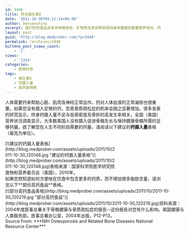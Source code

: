 ```yaml
---
id: 3440
title: 钙与维生素D
date: '2011-10-30T04:12:14+00:00'
author: bensonchina
excerpt: 我们吃的食品含有多种维他命、矿物质及其他帮助保持身体健康的重要营养成份。钙及维他命D这两种营养成份对骨骼的健康特别重要。
layout: post
guid: 'http://blog.medprober.com/?p=3440'
permalink: /archives/3440
bulteno_post_views_count:
    - '1'
views:
    - '1354'
categories:
    - 疾病科普
tags:
    - 维生素D
    - 钙摄入量
    - 高钙食物表
---
```


人体需要钙来帮助心脏、肌肉及神经正常运作。钙对人体血液的正常凝结也很重要。如果您没有摄入足够的钙，您患骨质疏松症的机率会随之显著增加。很多发表的研究显示，终身钙摄入量不足与低骨密度及骨折的高发生率相关。全国（美国）营养状况调查显示，大多数美国人没有摄入促进骨骼生长与保持健康骨骼所需的足够钙量。欲了解您在人生不同阶段需要的钙量，请阅读以下建议的**钙摄入量**表格（毫克为单位）。

<div class="wp-caption aligncenter" id="attachment_3441" style="width: 362px">[![建议的钙摄入量表格](http://blog.medprober.com/assets/uploads/2011/10/2011-10-30_120148.jpg "建议的钙摄入量表格")](http://blog.medprober.com/assets/uploads/2011/10/2011-10-30_120148.jpg)表格来源：国家科学院医学研究院食物和营养委员会（美国），2010年。

</div>如果您想知道如何方便地在饮食中包含更多的钙质，而不增加很多脂肪含量，请浏览以下**部份高钙食品**表格。

<div class="wp-caption aligncenter" id="attachment_3442" style="width: 581px">[![部分高钙食品表格](http://blog.medprober.com/assets/uploads/2011/10/2011-10-30_120219.jpg "部分高钙食品")](http://blog.medprober.com/assets/uploads/2011/10/2011-10-30_120219.jpg)资料来源：2004年度医事总署关于骨骼健康与骨质疏松症的报告--这份报告对您有什么影响。美国健康与人类服务部，医事总署办公室，2004年出版，P12-P13。

</div>Source From: ***NIH Osteoporosis and Related Bone Diseases National Resource Center***